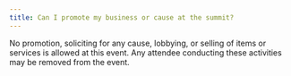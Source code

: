 ```yaml
---
title: Can I promote my business or cause at the summit?
---
```


No promotion, soliciting for any cause, lobbying, or selling of items or services is allowed at this event. Any attendee conducting these activities may be removed from the event.
